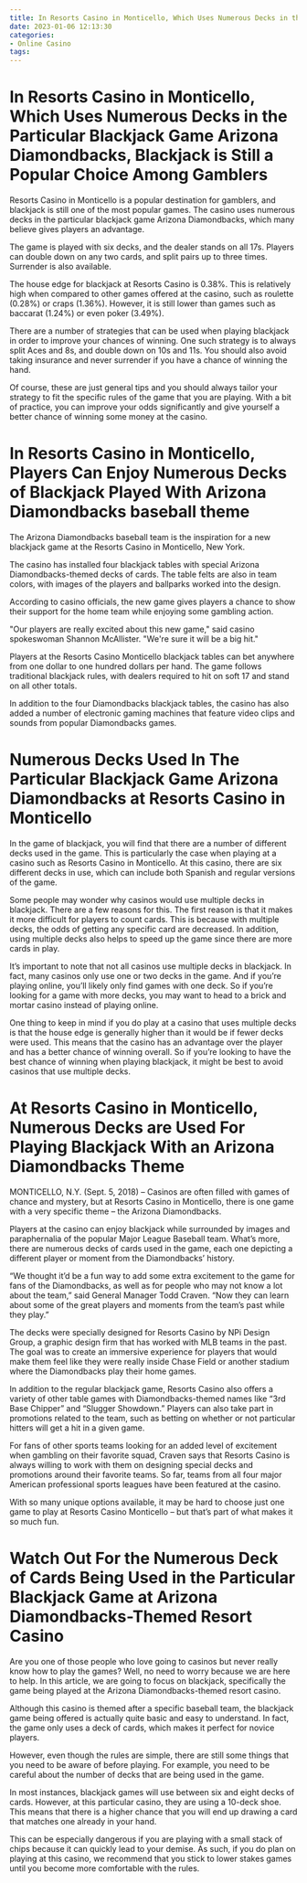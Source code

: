 ```yaml
---
title: In Resorts Casino in Monticello, Which Uses Numerous Decks in the Particular Blackjack Game Arizona Diamondbacks, Blackjack is Still a Popular Choice Among Gamblers 
date: 2023-01-06 12:13:30
categories:
- Online Casino
tags:
---
```



#  In Resorts Casino in Monticello, Which Uses Numerous Decks in the Particular Blackjack Game Arizona Diamondbacks, Blackjack is Still a Popular Choice Among Gamblers 

Resorts Casino in Monticello is a popular destination for gamblers, and blackjack is still one of the most popular games. The casino uses numerous decks in the particular blackjack game Arizona Diamondbacks, which many believe gives players an advantage. 

The game is played with six decks, and the dealer stands on all 17s. Players can double down on any two cards, and split pairs up to three times. Surrender is also available. 

The house edge for blackjack at Resorts Casino is 0.38%. This is relatively high when compared to other games offered at the casino, such as roulette (0.28%) or craps (1.36%). However, it is still lower than games such as baccarat (1.24%) or even poker (3.49%). 

There are a number of strategies that can be used when playing blackjack in order to improve your chances of winning. One such strategy is to always split Aces and 8s, and double down on 10s and 11s. You should also avoid taking insurance and never surrender if you have a chance of winning the hand. 

Of course, these are just general tips and you should always tailor your strategy to fit the specific rules of the game that you are playing. With a bit of practice, you can improve your odds significantly and give yourself a better chance of winning some money at the casino.

#  In Resorts Casino in Monticello, Players Can Enjoy Numerous Decks of Blackjack Played With Arizona Diamondbacks baseball theme 

The Arizona Diamondbacks baseball team is the inspiration for a new blackjack game at the Resorts Casino in Monticello, New York.

The casino has installed four blackjack tables with special Arizona Diamondbacks-themed decks of cards. The table felts are also in team colors, with images of the players and ballparks worked into the design.

According to casino officials, the new game gives players a chance to show their support for the home team while enjoying some gambling action.

"Our players are really excited about this new game," said casino spokeswoman Shannon McAllister. "We're sure it will be a big hit."

Players at the Resorts Casino Monticello blackjack tables can bet anywhere from one dollar to one hundred dollars per hand. The game follows traditional blackjack rules, with dealers required to hit on soft 17 and stand on all other totals.

In addition to the four Diamondbacks blackjack tables, the casino has also added a number of electronic gaming machines that feature video clips and sounds from popular Diamondbacks games.

#  Numerous Decks Used In The Particular Blackjack Game Arizona Diamondbacks at Resorts Casino in Monticello 

In the game of blackjack, you will find that there are a number of different decks used in the game. This is particularly the case when playing at a casino such as Resorts Casino in Monticello. At this casino, there are six different decks in use, which can include both Spanish and regular versions of the game. 

Some people may wonder why casinos would use multiple decks in blackjack. There are a few reasons for this. The first reason is that it makes it more difficult for players to count cards. This is because with multiple decks, the odds of getting any specific card are decreased. In addition, using multiple decks also helps to speed up the game since there are more cards in play. 

It’s important to note that not all casinos use multiple decks in blackjack. In fact, many casinos only use one or two decks in the game. And if you’re playing online, you’ll likely only find games with one deck. So if you’re looking for a game with more decks, you may want to head to a brick and mortar casino instead of playing online. 

One thing to keep in mind if you do play at a casino that uses multiple decks is that the house edge is generally higher than it would be if fewer decks were used. This means that the casino has an advantage over the player and has a better chance of winning overall. So if you’re looking to have the best chance of winning when playing blackjack, it might be best to avoid casinos that use multiple decks.

#  At Resorts Casino in Monticello, Numerous Decks are Used For Playing Blackjack With an Arizona Diamondbacks Theme 

MONTICELLO, N.Y. (Sept. 5, 2018) – Casinos are often filled with games of chance and mystery, but at Resorts Casino in Monticello, there is one game with a very specific theme – the Arizona Diamondbacks. 

Players at the casino can enjoy blackjack while surrounded by images and paraphernalia of the popular Major League Baseball team. What’s more, there are numerous decks of cards used in the game, each one depicting a different player or moment from the Diamondbacks’ history. 

“We thought it’d be a fun way to add some extra excitement to the game for fans of the Diamondbacks, as well as for people who may not know a lot about the team,” said General Manager Todd Craven. “Now they can learn about some of the great players and moments from the team’s past while they play.” 

The decks were specially designed for Resorts Casino by NPi Design Group, a graphic design firm that has worked with MLB teams in the past. The goal was to create an immersive experience for players that would make them feel like they were really inside Chase Field or another stadium where the Diamondbacks play their home games. 

In addition to the regular blackjack game, Resorts Casino also offers a variety of other table games with Diamondbacks-themed names like “3rd Base Chipper” and “Slugger Showdown.” Players can also take part in promotions related to the team, such as betting on whether or not particular hitters will get a hit in a given game. 

For fans of other sports teams looking for an added level of excitement when gambling on their favorite squad, Craven says that Resorts Casino is always willing to work with them on designing special decks and promotions around their favorite teams. So far, teams from all four major American professional sports leagues have been featured at the casino. 

With so many unique options available, it may be hard to choose just one game to play at Resorts Casino Monticello – but that’s part of what makes it so much fun.

#  Watch Out For the Numerous Deck of Cards Being Used in the Particular Blackjack Game at Arizona Diamondbacks-Themed Resort Casino

Are you one of those people who love going to casinos but never really know how to play the games? Well, no need to worry because we are here to help. In this article, we are going to focus on blackjack, specifically the game being played at the Arizona Diamondbacks-themed resort casino.

Although this casino is themed after a specific baseball team, the blackjack game being offered is actually quite basic and easy to understand. In fact, the game only uses a deck of cards, which makes it perfect for novice players.

However, even though the rules are simple, there are still some things that you need to be aware of before playing. For example, you need to be careful about the number of decks that are being used in the game.

In most instances, blackjack games will use between six and eight decks of cards. However, at this particular casino, they are using a 10-deck shoe. This means that there is a higher chance that you will end up drawing a card that matches one already in your hand.

This can be especially dangerous if you are playing with a small stack of chips because it can quickly lead to your demise. As such, if you do plan on playing at this casino, we recommend that you stick to lower stakes games until you become more comfortable with the rules.